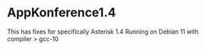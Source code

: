 # AppKonference1.4
This has fixes for specifically Asterisk 1.4 Running on Debian 11 with compiler > gcc-10
